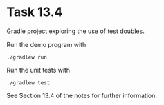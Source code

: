 # Task 13.4

Gradle project exploring the use of test doubles.

Run the demo program with

    ./gradlew run

Run the unit tests with

    ./gradlew test

See Section 13.4 of the notes for further information.
